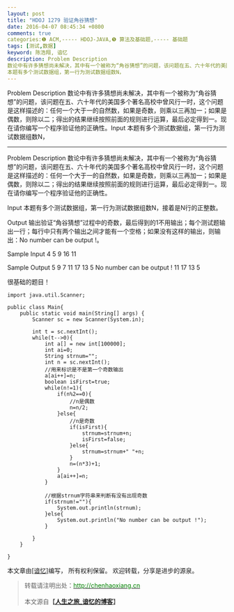 ```yaml
---
layout: post
title: "HDOJ 1279 验证角谷猜想"
date: 2016-04-07 08:45:34 +0800
comments: true
categories:❶ ACM,----- HDOJ-JAVA,❺ 算法及基础题,----- 基础题
tags: [测试,数据]
keyword: 陈浩翔, 谙忆
description: Problem Description 
数论中有许多猜想尚未解决，其中有一个被称为“角谷猜想”的问题，该问题在五、六十年代的美国多个著名高校中曾风行一时，这个问题是这样描述的：任何一个大于一的自然数，如果是奇数，则乘以三再加一；如果是偶数，则除以二；得出的结果继续按照前面的规则进行运算，最后必定得到一。现在请你编写一个程序验证他的正确性。Input 
本题有多个测试数据组，第一行为测试数据组数N， 
---
```



Problem Description 
数论中有许多猜想尚未解决，其中有一个被称为“角谷猜想”的问题，该问题在五、六十年代的美国多个著名高校中曾风行一时，这个问题是这样描述的：任何一个大于一的自然数，如果是奇数，则乘以三再加一；如果是偶数，则除以二；得出的结果继续按照前面的规则进行运算，最后必定得到一。现在请你编写一个程序验证他的正确性。Input 
本题有多个测试数据组，第一行为测试数据组数N，
<!-- more -->
----------

Problem Description
数论中有许多猜想尚未解决，其中有一个被称为“角谷猜想”的问题，该问题在五、六十年代的美国多个著名高校中曾风行一时，这个问题是这样描述的：任何一个大于一的自然数，如果是奇数，则乘以三再加一；如果是偶数，则除以二；得出的结果继续按照前面的规则进行运算，最后必定得到一。现在请你编写一个程序验证他的正确性。
 

Input
本题有多个测试数据组，第一行为测试数据组数N，接着是N行的正整数。

 

Output
输出验证“角谷猜想”过程中的奇数，最后得到的1不用输出；每个测试题输出一行；每行中只有两个输出之间才能有一个空格；如果没有这样的输出，则输出：No number can be output !。

 

Sample Input
4
5
9
16
11
 

Sample Output
5
9 7 11 17 13 5
No number can be output !
11 17 13 5
 

很基础的题目！

```
import java.util.Scanner;

public class Main{
	public static void main(String[] args) {
		Scanner sc = new Scanner(System.in);
		
		int t = sc.nextInt();
		while(t-->0){
			int a[] = new int[100000];
			int ai=0;
			String strnum="";
			int n = sc.nextInt();
			//用来标识是不是第一个奇数输出
			a[ai++]=n;
			boolean isFirst=true;
			while(n!=1){
				if(n%2==0){
					//n是偶数
					n=n/2;
				}else{
					//n是奇数
					if(isFirst){
						strnum=strnum+n;
						isFirst=false;
					}else{
						strnum=strnum+" "+n;
					}
					n=(n*3)+1;
				}
				a[ai++]=n;
			}
			
			//根据strnum字符串来判断有没有出现奇数
			if(strnum!=""){
				System.out.println(strnum);
			}else{
				System.out.println("No number can be output !");
			}
			
		}
	}

}

```

本文章由<a href="http://chenhaoxiang.cn/">[谙忆]</a>编写， 所有权利保留。 
欢迎转载，分享是进步的源泉。
<blockquote cite='陈浩翔'>
<p background-color='#D3D3D3'>转载请注明出处：<a href='http://chenhaoxiang.cn'><font color="green">http://chenhaoxiang.cn</font></a><br><br>
本文源自<strong>【<a href='http://chenhaoxiang.cn' target='_blank'>人生之旅_谙忆的博客</a>】</strong></p>
</blockquote>
